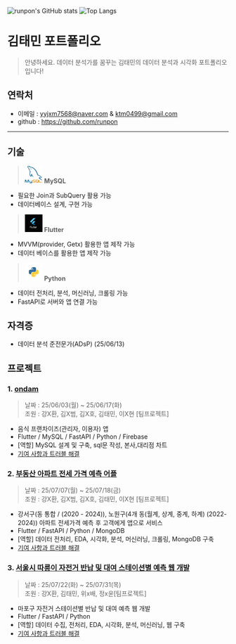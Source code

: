 ![runpon's GitHub stats](https://github-readme-stats.vercel.app/api?username=runpon&show_icons=true&theme=tokyonight)
![Top Langs](https://github-readme-stats.vercel.app/api/top-langs/?username=runpon&layout=compact&theme=tokyonight)

# 김태민 포트폴리오
> 안녕하세요. 데이터 분석가를 꿈꾸는 김태민의 데이터 분석과 시각화 포트폴리오입니다!

## 연락처
- 이메일 : yyjxm7568@naver.com & ktm0499@gmail.com </br>
- github : https://github.com/runpon
---

## 기술</br>
> <img src="https://github.com/runpon/Portfolio/blob/data/icon%20image/Mysql.png?raw=true" width="40px" height="40px"/> **MySQL** </br>
- 필요한 Join과 SubQuery 활용 가능 </br>
- 데이터베이스 설계, 구현 가능

> <img src="https://github.com/runpon/Portfolio/blob/data/icon%20image/Flutter.png?raw=true" width="40px" height="40px"/> **Flutter** </br>
- MVVM(provider, Getx) 활용한 앱 제작 가능 </br>
- 데이터 베이스를 활용한 앱 제작 가능

> <img src="https://github.com/runpon/Portfolio/blob/data/icon%20image/Python.png?raw=true" width="40px" height="40px"/> **Python** </br>
- 데이터 전처리, 분석, 머신러닝, 크롤링 가능
- FastAPI로 서버와 앱 연결 가능

## 자격증 </br>
- 데이터 분석 준전문가(ADsP) (25/06/13)

## 프로젝트

### 1. [ondam](https://github.com/TeamOne-Final/ondam)
> 날짜 : 25/06/03(월) ~ 25/06/17(화) </br>
> 조원 : 강X환, 김X범, 김X호, 김태민, 이X현 [팀프로젝트] </br>
- 음식 프랜차이즈(관리자, 이용자) 앱  </br>
- Flutter / MySQL / FastAPI / Python / Firebase </br>
- [역할] MySQL 설계 및 구축, sql문 작성, 본사,대리점 차트
- [기여 사항과 트러블 해결](https://github.com/runpon/Portfolio/blob/main/ondam.md)

### 2. [부동산 아파트 전세 가격 예측 어플](https://github.com/jihokim1/1team_Machine-Learning)
> 날짜 : 25/07/07(월) ~ 25/07/18(금) </br>
> 조원 : 강X환, 김X범, 김X호, 김태민, 이X현 [팀프로젝트] </br>
- 강서구(동 통합 / (2020 - 2024)), 노원구(4개 동(월계, 상계, 중계, 하계) (2022-2024)) 아파트 전세가격 예측 후 고객에게 앱으로 서비스
- Flutter / FastAPI / Python / MongoDB </br>
- [역할] 데이터 전처리, EDA, 시각화, 분석, 머신러닝, 크롤링, MongoDB 구축
- [기여 사항과 트러블 해결](https://github.com/runpon/Portfolio/blob/main/real%20estate.md)

### 3. [서울시 따릉이 자전거 반납 및 대여 스테이션별 예측 웹 개발]()
> 날짜 : 25/07/22(화) ~ 25/07/31(목) </br>
> 조원 : 강X환, 김태민, 위x배, 정x윤[팀프로젝트] </br>
- 마포구 자전거 스테이션별 반납 및 대여 예측 웹 개발
- Flutter / FastAPI / Python </br>
- [역할] 데이터 수집, 전처리, EDA, 시각화, 분석, 머신러닝, 웹 구축
- [기여 사항과 트러블 해결](https://github.com/runpon/Portfolio/blob/main/ddareung.md)

<!--
**runpon/runpon** is a ✨ _special_ ✨ repository because its `README.md` (this file) appears on your GitHub profile.

Here are some ideas to get you started:

- 🔭 I’m currently working on ...
- 🌱 I’m currently learning ...
- 👯 I’m looking to collaborate on ...
- 🤔 I’m looking for help with ...
- 💬 Ask me about ...
- 📫 How to reach me: ...
- 😄 Pronouns: ...
- ⚡ Fun fact: ...
-->
